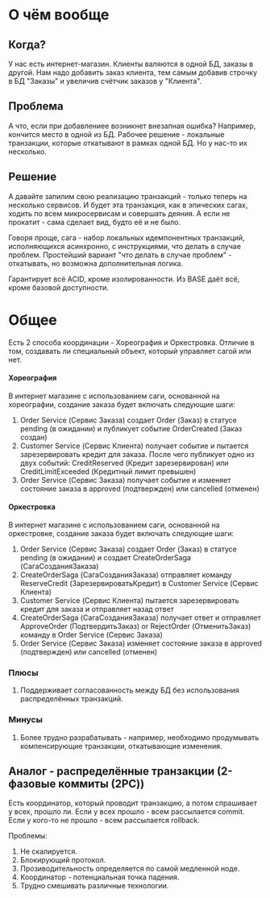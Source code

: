 # О чём вообще
## Когда?
У нас есть интернет-магазин.
Клиенты валяются в одной БД, заказы в другой. 
Нам надо добавить заказ клиента, тем самым добавив строчку в БД "Заказы" и увеличив счётчик заказов у "Клиента".

## Проблема
А что, если при добавлениее возникнет внезапная ошибка? Например, кончится место в одной из БД.
Рабочее решение - локальные транзакции, которые откатывают в рамках одной БД. Но у нас-то их несколько.

## Решение
А давайте запилим свою реализацию транзакций - только теперь на несколько сервисов. 
И будет эта транзакция, как в эпических сагах, ходить по всем микросервисам и совершать деяния. А если не прокатит - сама сделает вид, будто её и не было.

Говоря проще, сага - набор локальных идемпонентных транзакций, исполняющихся асинхронно, с инструкциями, что делать в случае проблем.
Простейший вариант "что делать в случае проблем" - откатывать, но возможна дополнительная логика.

Гарантирует всё ACID, кроме изолированности.
Из BASE даёт всё, кроме базовой доступности.

# Общее
Есть 2 способа координации - Хореография и Оркестровка. Отличие в том, создавать ли специальный объект, который управляет сагой или нет.

#### Хореография
В интернет магазине с использованием саги, основанной на хореографии, создание заказа будет включать следующие шаги:

1. Order Service (Сервис Заказа) создает Order (Заказ) в статусе pending (в ожидании) и публикует событие OrderCreated (Заказ создан)
2. Customer Service (Сервис Клиента) получает событие и пытается зарезервировать кредит для заказа. После чего публикует одно из двух событий: CreditReserved (Кредит зарезервирован) или CreditLimitExceeded (Кредитный лимит превышен)
3. Order Service (Сервис Заказа) получает событие и изменяет состояние заказа в approved (подтвержден) или cancelled (отменен)

#### Оркестровка
В интернет магазине с использованием саги, основанной на оркестровке, создание заказа будет включать следующие шаги:

1. Order Service (Сервис Заказа) создает Order (Заказ) в статусе pending (в ожидании) и создает CreateOrderSaga (СагаСозданияЗаказа)
2. CreateOrderSaga (СагаСозданияЗаказа) отправляет команду ReserveCredit (ЗарезервироватьКредит) в Customer Service (Сервис Клиента)
3. Customer Service (Сервис Клиента) пытается зарезервировать кредит для заказа и отправляет назад ответ
4. CreateOrderSaga (СагаСозданияЗаказа) получает ответ и отправляет ApproveOrder (ПодтвердитьЗаказ) or RejectOrder (ОтменитьЗаказ) команду в Order Service (Сервис Заказа)
5. Order Service (Сервис Заказа) изменяет состояние заказа в approved (подтвержден) или cancelled (отменен)

### Плюсы
1. Поддерживает согласованность между БД без использования распределённых транзакций.

### Минусы
1. Более трудно разрабатывать - например, необходимо продумывать компенсирующие транзакции, откатывающие изменения.

## Аналог - распределённые транзакции (2-фазовые коммиты (2PC))
Есть координатор, который проводит транзакцию, а потом спрашивает у всех, прошло ли.
Если у всех прошло - всем рассылается commit. Если у кого-то не прошло - всем рассылается rollback.

Проблемы:
1. Не скалируется.
2. Блокирующий протокол.
3. Прозиводительность определяется по самой медленной ноде.
4. Координатор - потенциальная точка падения.
5. Трудно смешивать различные технологии.